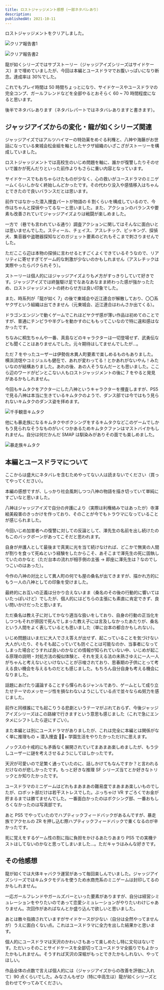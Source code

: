 ```yaml
---
title: ロストジャッジメント感想（一部ネタバレあり）
description:
publishedAt: 2021-10-11
---
```


ロストジャッジメントをクリアしました。

![クリア報告書1](https://i.gyazo.com/a59cfc95ca6292ef73e21203cf9187a8.jpg)

![クリア報告書2](https://i.gyazo.com/b8d9f78d9185fde2cafbe404a3dd9bed.jpg)

龍が如くシリーズではサブストーリー（ジャッジアイズシリーズはサイドケース）まで埋めていましたが、今回は本編とユースドラマでお腹いっぱいになり断念。達成率は 30%でした。

これでもプレイ時間は 50 時間ちょっとになり、サイドケースやユースドラマの完全コンプ、ガールフレンドなどを全部やるとおそらく 60 ~ 70 時間程度になると思います。

後半でネタバレあります（ネタバレパートではネタバレありますと書きます）。

## ジャッジアイズからの変化・龍が如くシリーズ関連

ジャッジアイズではアルツハイマーの特効薬をめぐる利権と、八神や海藤がお世話になっている東城会松金組を軸としたヤクザ組織のいざこざがストーリーを構成していました。

ロストジャッジメントでは高校生のいじめ問題を軸に、誰かが復讐したりそのせいで誰かが死んだりといった前作よりもさらに重い内容となっています。

サイドケースでもおちゃらけたものが少なく、心の救いがユースドラマのミニゲームくらいしかなく終始しんどかったです。その代わり没入や感情移入はちゃんとできたので良いバランスだとは思います。

前作ではなかった潜入捜査パートが物語の 6 割くらいを構成しているので、今作はちゃんと探偵やってるなーと思いました。また、アクションのバランスや要素も改善されていてジャッジアイズよりは戦闘が楽しめました。

一方で（巷でも言われている通り）調査アクションに関してはそんなに面白いとは思いませんでした。スティール、チェイス、アスレチック、ピッキング、探偵犬、集音器や盗聴器探知などのガジェット要素のどれもそこまで刺さりませんでした。

ただここら辺は本物の探偵に言わせるとすごくよくできているそうなので、リアリティに寄せすぎてゲーム的な刺激が少ないのかもしれません（アスレチックは実際やったらパクられそう）。

<YoutubeEmbedVideo youtube-id="VY-t7XGjMlQ"></YoutubeEmbedVideo>

ストーリーは個人的にはジャッジアイズよりも〆方がすっきりしていて好きです。ジャッジアイズでは終盤駆け足でなあなあなまま終わった感が強かったため、ロストジャッジメントの終わらせ方は良い印象でした。

また、時系列が「龍が如く 7」の後で東城会や近江連合が解散しており、〇〇系ヤクザという組織は出てきません（元東城会、近江連合はわんさか出てくる）。

ドラゴンエンジンで動くゲームでこれほどヤクザ感が薄い作品は初めてのことですが、普通にチンピラや半グレを動かすのにももってこいなので特に違和感はなかったです。

ちなみに桐生ちゃんや一番、真島などのキャラクターは一切登場せず、武勇伝なども聞くことはありませんでした。元々期待はしてませんでしたが…。

ただ 7 をやったユーザーは伊勢佐木異人町要素で楽しめるものもありました。横浜流氓やコミジュルも健在で、あれが変わってる！とかあれがないやん！みたいなのが結構ありました。あれの後、あの人そうなんだーとも思いました。ここら辺のワードがピンとこない人もロストジャッジメントの後に 7 をやると発見があるかもしれません。

今回もキムタクをアクターにした八神というキャラクターを捜査しますが、PS5 で見る八神は本当に生きているキムタクのようで、ダンス部では今ではもう見られないキムタクのダンス姿を拝めます。

![千手観音キムタク](https://i.gyazo.com/a3f2f6fca75fca116198cd0a2bf89230.jpg)

他にも暴走族になるキムタクやボクシングをするキムタクなどこのゲームでしかもう見られなそうなものがいくつかあるためキムタクファンはマストバイかもしれません。自分は何だかんだ SMAP は馴染みがありその面でも楽しめました。

![暴走族キムタク](https://i.gyazo.com/fe4280e76747a0498c4103c82a5b510b.jpg)

## 本編とユースドラマについて

ここからは盛大にネタバレを含むためやってない人は読まないでください（買ってやってください）。

本編の感想ですが、しっかり社会風刺しつつ八神の物語を描き切っていて単純にすごいなと思いました。

八神はジャッジアイズで自分の弁護により（実際は利権絡みではあったが）寺澤絵美殺害のきっかけを作っており、そのことが今でもトラウマになっていることが感じられました。

今回いじめ加害者への復讐に対しての反論として、澤先生の名前を出し続けたのもこのバックボーンがあってこそだと思われます。

自身が弁護人として最後まで真実に光を当て続けなければ、どこかで無実の人間が割りを食って死ぬという経験をしたからこそ、あそこまで澤先生の死に固執していたのかなと（ただ台本の流れが相手側の主張 → 即座に澤先生は？なのでしつこいのはあった）。

今作の八神の対比として異人町の何でも屋の桑名が出てきますが、描かれ方的にもう一人の八神としての印象を受けました。

最終的にお互いの正義は分かり合えないまま（桑名のその後の行動的に響いてはいたっぽいけど）でしたが、個人的にはどちらの主張にも素直に肯定できず、良い問いかけだったと思います。

ただ桑名は教え子に対してかなり適当な扱いをしており、自身の行動の正当化をしつつもそれが原因で死んでしまった教え子には言及しなかったあたりが、桑名という人間をよく表しているとも思いました（単に台本の都合かもしれない）。

いじめ問題はいまだに大人でさえ答えが出せず、起こっていることを気づけない大人がいたり、そもそも起こっていても防ぐことは可能なのか、当事者になってしまった場合どうすれば良いのかなどの情報が知られていない中、いじめが起こる原理の説明・対処方法の擬似体験と、それを支える法の未熟さゆえに一人一人がちゃんと考えないといけないことが示唆されており、思春期の子供にとって考える良い機会を与えるものだとも感じました。もちろん自分自身も考える機会になりました。

話題にあげたり議論することすら憚られるジャンルであり、ゲームとして成り立たせテーマのメッセージ性を損なわないようにしている点で並々ならぬ努力を感じました。

前作と同様誰にでも起こりうる悲劇というテーマがぶれておらず、今後ジャッジアイズシリーズはこの路線で行きますという意思も感じました（これで急にエンタメにシフトしたら逆にすごい）。

また本編とは別にユースドラマがありましたが、これは完全に本編とは関係がなく単に推理もの + 潜入捜査 + 学園生活をやりたかっただけに思えます。

ノックスの十戒的にも矛盾なく展開されていてまあまあ楽しめましたが、もう少しユーザーに謎を考えさせるようにしてほしかったです。

天沢が可愛いので足繁く通っていたのに、話しかけてもなんですか？と言われるだけなのが悲しかったです。もっと好きな推理 SF シリーズ当てとか好きなトリックとか知りたかったです。

ユースドラマのミニゲームはどれもまあまあの難易度でまあまあ楽しいものでしたが、ロボット部だけは若干ストレスでした。ぶっちゃけ VR すごろくでお金が貯まるまでは勝てませんでした。一番面白かったのはボクシング部、一番おもしろくなかったのは写真部です。

あと PS5 でやっていたのでハプティックフィードバックがあるんですが、暴走族でアクセルの ZR を押し込む際ハプティックフィードバックで重くなるのが辛かったです。

死に覚えをするゲーム性の割に指に負担をかけるあたりあまり PS5 での実機テストはしてないのかなと思ってしまいました…。ただキャラはみんな好きです。

## その他感想

龍が如くでは大体キャバクラ運営があって毎回楽しんでいました。ジャッジアイズシリーズではキムタクモデルを使うため水商売系のミニゲームは封印してるのかもしれません。

一応ガールフレンドやガールズバーといった要素がありますが、自分は経営シミュレーションをやりたいのであって恋愛シミュレーションがやりたいわけじゃありません。次回作があればなんとか盛り込んで欲しいと思いました。

あとは散々指摘されていますがサイドケースが少ない（自分は全然やってませんが）うえに面白くない点。これはユースドラマに全力を出した結果かと思います。

個人的にユースドラマは天沢のかわいさもあって楽しめたし特に文句はないです。ただいっそのことサイドケースを全部切ってユースドラマ全振りでもよかったかもしれません。そうすれば天沢の深堀がもっとできたかもしれない、やってほしい。

作品全体の点数で言えば個人的には（ジャッジアイズからの改善を評価に入れて）90 点くらいでした。みなさんもぜひ（特に中高生は）龍が如くシリーズと合わせてやってみてください。
